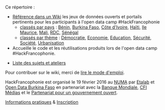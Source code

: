 Ce répertoire :
- [Référence dans un Wiki](https://github.com/etalab/HackFrancophonie/wiki) les jeux de données ouverts et portails pertinents pour les participants à l'open data camp #HackFrancophonie
  * [classés par pays](https://github.com/etalab/HackFrancophonie/wiki/Liste-des-pays) : [Bénin](https://github.com/etalab/HackFrancophonie/wiki/B%C3%A9nin), [Burkina Faso](https://github.com/etalab/HackFrancophonie/wiki/Burkina-Faso), [Côte d'Ivoire](https://github.com/etalab/HackFrancophonie/wiki/Cote-d%27Ivoire), [Haïti](https://github.com/etalab/HackFrancophonie/wiki/Ha%C3%AFti), [Ile Maurice](https://github.com/etalab/HackFrancophonie/wiki/Ile-Maurice), [Mali](https://github.com/etalab/HackFrancophonie/wiki/Mali), [RDC](https://github.com/etalab/HackFrancophonie/wiki/R%C3%A9publique-D%C3%A9mocratique-du-Congo), [Sénégal](https://github.com/etalab/HackFrancophonie/wiki/S%C3%A9n%C3%A9gal)
  * [classés par thème](https://github.com/etalab/HackFrancophonie/wiki/Acc%C3%A8s-par-th%C3%A8me) : [Démocratie](https://github.com/etalab/HackFrancophonie/wiki/D%C3%A9mocratie), [Economie](https://github.com/etalab/HackFrancophonie/wiki/Economie), [Education](https://github.com/etalab/HackFrancophonie/wiki/Education),  [Sécurité](https://github.com/etalab/HackFrancophonie/wiki/S%C3%A9curit%C3%A9), [Société](https://github.com/etalab/HackFrancophonie/wiki/Soci%C3%A9t%C3%A9), [Urbanisation](https://github.com/etalab/HackFrancophonie/wiki/Urbanisation)
- Accueille le code et les réutilisations produits lors de l'open data camp #HackFrancophonie. 
* [Liste des sujets et ateliers](https://github.com/etalab/HackFrancophonie/wiki/Id%C3%A9es-d%27ateliers-potentiels)

Pour contribuer sur le wiki, merci de [lire le mode d'emploi](https://github.com/etalab/HackFrancophonie/wiki). 

HackFrancophonie est organisé le 19 février 2016 au [NUMA](https://paris.numa.co/) par [Etalab](http://www.etalab.gouv.fr/) et [Open Data Burkina Faso](http://data.gov.bf/) en partenariat avec la [Banque Mondiale](http://www.banquemondiale.org/), [CFI Médias](http://www.cfi.fr/) et le [Partenariat pour un gouvernement ouvert](http://www.opengovpartnership.org/). 

[Informations pratiques](www.etalab.gouv.fr/hackfrancophonie-un-open-data-camp-autour-des-donnees-ouvertes-par-les-pays-francophones) & [Inscription](https://www.eventbrite.fr/e/billets-hackfrancophonie-20421875379)

